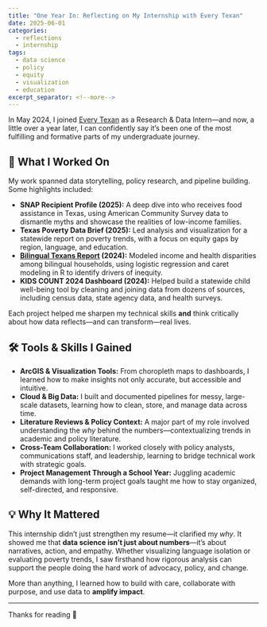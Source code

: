 ```yaml
---
title: "One Year In: Reflecting on My Internship with Every Texan"
date: 2025-06-01
categories:
  - reflections
  - internship
tags:
  - data science
  - policy
  - equity
  - visualization
  - education
excerpt_separator: <!--more-->
---
```


In May 2024, I joined [Every Texan](https://everytexan.org) as a Research & Data Intern—and now, a little over a year later, I can confidently say it’s been one of the most fulfilling and formative parts of my undergraduate journey.

<!--more-->

## 🧠 What I Worked On

My work spanned data storytelling, policy research, and pipeline building. Some highlights included:

- **SNAP Recipient Profile (2025):** A deep dive into who receives food assistance in Texas, using American Community Survey data to dismantle myths and showcase the realities of low-income families.
- **Texas Poverty Data Brief (2025):** Led analysis and visualization for a statewide report on poverty trends, with a focus on equity gaps by region, language, and education.
- **[Bilingual Texans Report]([url](https://everytexan.org/2024/09/23/data-brief-bilingual-texans/)) (2024):** Modeled income and health disparities among bilingual households, using logistic regression and caret modeling in R to identify drivers of inequity.
- **KIDS COUNT 2024 Dashboard (2024):** Helped build a statewide child well-being tool by cleaning and joining data from dozens of sources, including census data, state agency data, and health surveys.

Each project helped me sharpen my technical skills **and** think critically about how data reflects—and can transform—real lives.

## 🛠️ Tools & Skills I Gained

- **ArcGIS & Visualization Tools:** From choropleth maps to dashboards, I learned how to make insights not only accurate, but accessible and intuitive.
- **Cloud & Big Data:** I built and documented pipelines for messy, large-scale datasets, learning how to clean, store, and manage data across time.
- **Literature Reviews & Policy Context:** A major part of my role involved understanding the *why* behind the numbers—contextualizing trends in academic and policy literature.
- **Cross-Team Collaboration:** I worked closely with policy analysts, communications staff, and leadership, learning to bridge technical work with strategic goals.
- **Project Management Through a School Year:** Juggling academic demands with long-term project goals taught me how to stay organized, self-directed, and responsive.

## 💡 Why It Mattered

This internship didn’t just strengthen my resume—it clarified my *why*. It showed me that **data science isn’t just about numbers**—it’s about narratives, action, and empathy. Whether visualizing language isolation or evaluating poverty trends, I saw firsthand how rigorous analysis can support the people doing the hard work of advocacy, policy, and change.

More than anything, I learned how to build with care, collaborate with purpose, and use data to **amplify impact**.

---

Thanks for reading 💛
